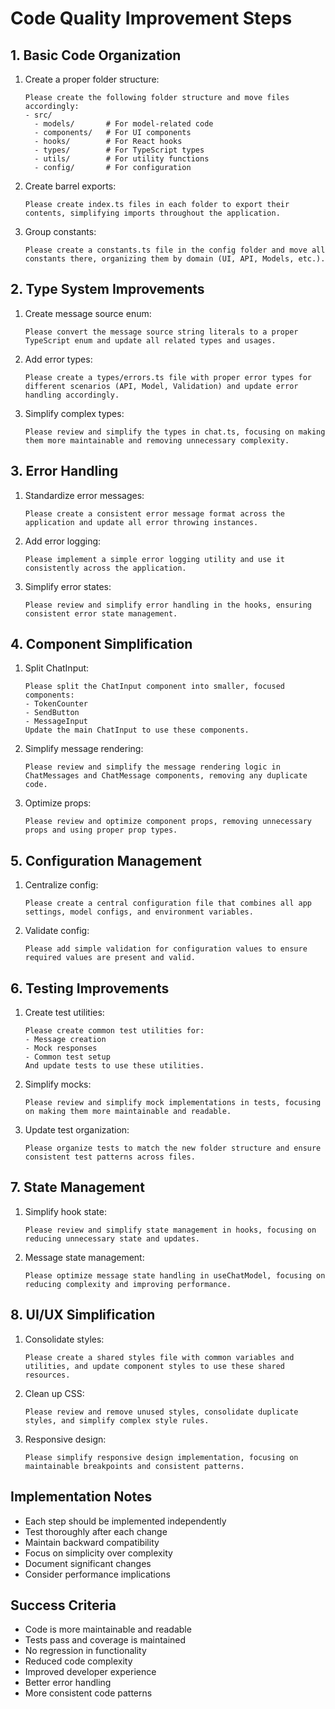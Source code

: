 # Code Quality Improvement Steps

## 1. Basic Code Organization

1. Create a proper folder structure:
   ```
   Please create the following folder structure and move files accordingly:
   - src/
     - models/       # For model-related code
     - components/   # For UI components
     - hooks/        # For React hooks
     - types/        # For TypeScript types
     - utils/        # For utility functions
     - config/       # For configuration
   ```

2. Create barrel exports:
   ```
   Please create index.ts files in each folder to export their contents, simplifying imports throughout the application.
   ```

3. Group constants:
   ```
   Please create a constants.ts file in the config folder and move all constants there, organizing them by domain (UI, API, Models, etc.).
   ```

## 2. Type System Improvements

1. Create message source enum:
   ```
   Please convert the message source string literals to a proper TypeScript enum and update all related types and usages.
   ```

2. Add error types:
   ```
   Please create a types/errors.ts file with proper error types for different scenarios (API, Model, Validation) and update error handling accordingly.
   ```

3. Simplify complex types:
   ```
   Please review and simplify the types in chat.ts, focusing on making them more maintainable and removing unnecessary complexity.
   ```

## 3. Error Handling

1. Standardize error messages:
   ```
   Please create a consistent error message format across the application and update all error throwing instances.
   ```

2. Add error logging:
   ```
   Please implement a simple error logging utility and use it consistently across the application.
   ```

3. Simplify error states:
   ```
   Please review and simplify error handling in the hooks, ensuring consistent error state management.
   ```

## 4. Component Simplification

1. Split ChatInput:
   ```
   Please split the ChatInput component into smaller, focused components:
   - TokenCounter
   - SendButton
   - MessageInput
   Update the main ChatInput to use these components.
   ```

2. Simplify message rendering:
   ```
   Please review and simplify the message rendering logic in ChatMessages and ChatMessage components, removing any duplicate code.
   ```

3. Optimize props:
   ```
   Please review and optimize component props, removing unnecessary props and using proper prop types.
   ```

## 5. Configuration Management

1. Centralize config:
   ```
   Please create a central configuration file that combines all app settings, model configs, and environment variables.
   ```

2. Validate config:
   ```
   Please add simple validation for configuration values to ensure required values are present and valid.
   ```

## 6. Testing Improvements

1. Create test utilities:
   ```
   Please create common test utilities for:
   - Message creation
   - Mock responses
   - Common test setup
   And update tests to use these utilities.
   ```

2. Simplify mocks:
   ```
   Please review and simplify mock implementations in tests, focusing on making them more maintainable and readable.
   ```

3. Update test organization:
   ```
   Please organize tests to match the new folder structure and ensure consistent test patterns across files.
   ```

## 7. State Management

1. Simplify hook state:
   ```
   Please review and simplify state management in hooks, focusing on reducing unnecessary state and updates.
   ```

2. Message state management:
   ```
   Please optimize message state handling in useChatModel, focusing on reducing complexity and improving performance.
   ```

## 8. UI/UX Simplification

1. Consolidate styles:
   ```
   Please create a shared styles file with common variables and utilities, and update component styles to use these shared resources.
   ```

2. Clean up CSS:
   ```
   Please review and remove unused styles, consolidate duplicate styles, and simplify complex style rules.
   ```

3. Responsive design:
   ```
   Please simplify responsive design implementation, focusing on maintainable breakpoints and consistent patterns.
   ```

## Implementation Notes

- Each step should be implemented independently
- Test thoroughly after each change
- Maintain backward compatibility
- Focus on simplicity over complexity
- Document significant changes
- Consider performance implications

## Success Criteria

- Code is more maintainable and readable
- Tests pass and coverage is maintained
- No regression in functionality
- Reduced code complexity
- Improved developer experience
- Better error handling
- More consistent code patterns 